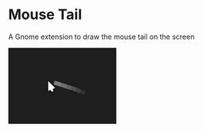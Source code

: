 # Mouse Tail
A Gnome extension to draw the mouse tail on the screen

![screenshot.png](doc/screenshot.png)